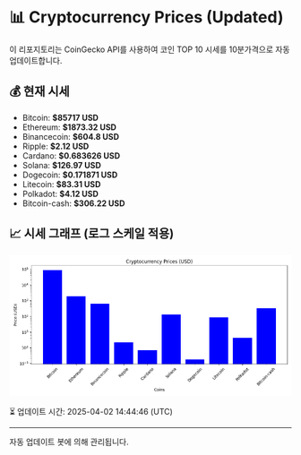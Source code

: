 
# 📊 Cryptocurrency Prices (Updated)

이 리포지토리는 CoinGecko API를 사용하여 코인 TOP 10 시세를 10분가격으로 자동 업데이트합니다.

## 💰 현재 시세
- Bitcoin: **$85717 USD**
- Ethereum: **$1873.32 USD**
- Binancecoin: **$604.8 USD**
- Ripple: **$2.12 USD**
- Cardano: **$0.683626 USD**
- Solana: **$126.97 USD**
- Dogecoin: **$0.171871 USD**
- Litecoin: **$83.31 USD**
- Polkadot: **$4.12 USD**
- Bitcoin-cash: **$306.22 USD**

## 📈 시세 그래프 (로그 스케일 적용)
![Crypto Prices](crypto_prices.png)

⏳ 업데이트 시간: 2025-04-02 14:44:46 (UTC)

---
자동 업데이트 봇에 의해 관리됩니다.

